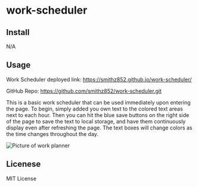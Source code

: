 # work-scheduler

## Install

N/A

## Usage


Work Scheduler deployed link: https://smithz852.github.io/work-scheduler/

GitHub Repo: https://github.com/smithz852/work-scheduler.git

This is a basic work scheduler that can be used immediately upon entering the page. To begin, simply added you own text to the colored text areas next to each hour. Then you can hit the blue save buttons on the right side of the page to save the text to local storage, and have them continuously display even after refreshing the page. The text boxes will change colors as the time changes throughout the day.

![Picture of work planner]()

## Licenese

MIT License